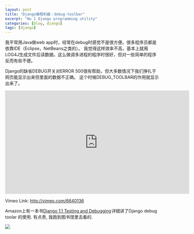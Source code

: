 ```yaml
---
layout: post
title: "Django编程利器：debug-toolbar"
excerpt: "No 1 Django programming utility"
categories: [blog, django]
tags: [django]
---
```


我平常用Java做web app时，经常在debug时感觉不是很方便。很多程序员都是依靠IDE（Eclipse，NetBeans之类的）。
我觉得这样效率不高，基本上就用LOG4J生成文件后读数据。这么做调多进程的程序时很好，但对一些简单的程序反而有些不便。

Django的缺省DEBUG开关对ERROR 500很有帮助，但大多数情况下我们挣扎于网页能显示出来但里面的数据不正确。
这个时候DEBUG_TOOLBAR的作用就显示出来了。

<iframe src="http://player.vimeo.com/video/6640136?title=0&amp;byline=0&amp;portrait=0" width="601" height="338" frameborder="0"></iframe>

Vimeo Link: <http://vimeo.com/6640136>

Amazon上有一本书<a href="http://www.amazon.com/gp/product/1847197566/ref=as_li_ss_tl?ie=UTF8&tag=c2-teckoo-content-20&linkCode=as2&camp=217145&creative=399349&creativeASIN=1847197566">Django 1.1 Testing and Debugging</a><img src="http://www.assoc-amazon.com/e/ir?t=&l=as2&o=1&a=1847197566&camp=217145&creative=399349" width="1" height="1" border="0" alt="" style="border:none !important; margin:0px !important;" />详细讲了Django debug toolar 的使用. 有点贵, 我跑到图书馆里去看的.

<a href="http://www.amazon.com/gp/product/1847197566/ref=as_li_ss_il?ie=UTF8&tag=c2-teckoo-content-20&linkCode=as2&camp=217145&creative=399349&creativeASIN=1847197566"><img border="0" src="http://ws.assoc-amazon.com/widgets/q?_encoding=UTF8&Format=_SL160_&ASIN=1847197566&MarketPlace=US&ID=AsinImage&WS=1&tag=c2-teckoo-content-20&ServiceVersion=20070822" ></a><img src="http://www.assoc-amazon.com/e/ir?t=&l=as2&o=1&a=1847197566&camp=217145&creative=399349" width="1" height="1" border="0" alt="" style="border:none !important; margin:0px !important;" />


